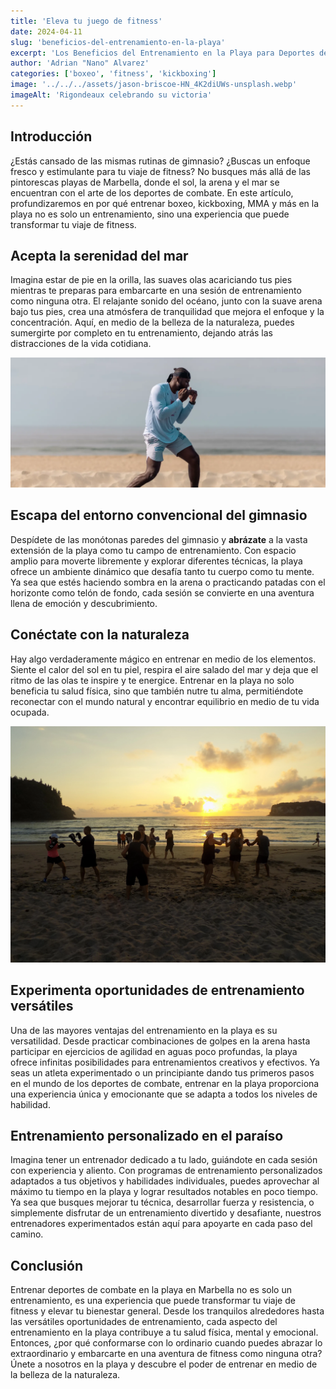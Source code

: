 ```yaml
---
title: 'Eleva tu juego de fitness'
date: 2024-04-11
slug: 'beneficios-del-entrenamiento-en-la-playa'
excerpt: 'Los Beneficios del Entrenamiento en la Playa para Deportes de Combate en Marbella'
author: 'Adrian "Nano" Alvarez'
categories: ['boxeo', 'fitness', 'kickboxing']
image: '../../../assets/jason-briscoe-HN_4K2diUWs-unsplash.webp'
imageAlt: 'Rigondeaux celebrando su victoria'
---
```


## Introducción

¿Estás cansado de las mismas rutinas de gimnasio? ¿Buscas un enfoque fresco y estimulante para tu viaje de fitness? No busques más allá de las pintorescas playas de Marbella, donde el sol, la arena y el mar se encuentran con el arte de los deportes de combate. En este artículo, profundizaremos en por qué entrenar boxeo, kickboxing, MMA y más en la playa no es solo un entrenamiento, sino una experiencia que puede transformar tu viaje de fitness.

## Acepta la serenidad del mar

Imagina estar de pie en la orilla, las suaves olas acariciando tus pies mientras te preparas para embarcarte en una sesión de entrenamiento como ninguna otra. El relajante sonido del océano, junto con la suave arena bajo tus pies, crea una atmósfera de tranquilidad que mejora el enfoque y la concentración. Aquí, en medio de la belleza de la naturaleza, puedes sumergirte por completo en tu entrenamiento, dejando atrás las distracciones de la vida cotidiana.

![Entrenamiento en la playa](../../../assets/lets-take-this-outside-boxing-training-style.webp)

## Escapa del entorno convencional del gimnasio

Despídete de las monótonas paredes del gimnasio y **abrázate** a la vasta extensión de la playa como tu campo de entrenamiento. Con espacio amplio para moverte libremente y explorar diferentes técnicas, la playa ofrece un ambiente dinámico que desafía tanto tu cuerpo como tu mente. Ya sea que estés haciendo sombra en la arena o practicando patadas con el horizonte como telón de fondo, cada sesión se convierte en una aventura llena de emoción y descubrimiento.

## Conéctate con la naturaleza

Hay algo verdaderamente mágico en entrenar en medio de los elementos. Siente el calor del sol en tu piel, respira el aire salado del mar y deja que el ritmo de las olas te inspire y te energice. Entrenar en la playa no solo beneficia tu salud física, sino que también nutre tu alma, permitiéndote reconectar con el mundo natural y encontrar equilibrio en medio de tu vida ocupada.

![Conexión con la naturaleza](../../../assets/db63c0_51bda1d465e349d08ad68d705921f5ae~mv2_d_3648_2736_s_4_2.webp)

## Experimenta oportunidades de entrenamiento versátiles

Una de las mayores ventajas del entrenamiento en la playa es su versatilidad. Desde practicar combinaciones de golpes en la arena hasta participar en ejercicios de agilidad en aguas poco profundas, la playa ofrece infinitas posibilidades para entrenamientos creativos y efectivos. Ya seas un atleta experimentado o un principiante dando tus primeros pasos en el mundo de los deportes de combate, entrenar en la playa proporciona una experiencia única y emocionante que se adapta a todos los niveles de habilidad.

## Entrenamiento personalizado en el paraíso

Imagina tener un entrenador dedicado a tu lado, guiándote en cada sesión con experiencia y aliento. Con programas de entrenamiento personalizados adaptados a tus objetivos y habilidades individuales, puedes aprovechar al máximo tu tiempo en la playa y lograr resultados notables en poco tiempo. Ya sea que busques mejorar tu técnica, desarrollar fuerza y resistencia, o simplemente disfrutar de un entrenamiento divertido y desafiante, nuestros entrenadores experimentados están aquí para apoyarte en cada paso del camino.

## Conclusión

Entrenar deportes de combate en la playa en Marbella no es solo un entrenamiento, es una experiencia que puede transformar tu viaje de fitness y elevar tu bienestar general. Desde los tranquilos alrededores hasta las versátiles oportunidades de entrenamiento, cada aspecto del entrenamiento en la playa contribuye a tu salud física, mental y emocional. Entonces, ¿por qué conformarse con lo ordinario cuando puedes abrazar lo extraordinario y embarcarte en una aventura de fitness como ninguna otra? Únete a nosotros en la playa y descubre el poder de entrenar en medio de la belleza de la naturaleza.
